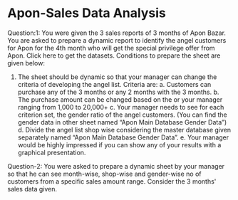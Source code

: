 # Apon-Sales Data Analysis
Question:1:
You were given the 3 sales reports of 3 months of Apon Bazar. You are asked to prepare a
dynamic report to identify the angel customers for Apon for the 4th month who will get the
special privilege offer from Apon. Click here to get the datasets.
Conditions to prepare the sheet are given below:
1. The sheet should be dynamic so that your manager can change the criteria of
developing the angel list. Criteria are:
a. Customers can purchase any of the 3 months or any 2 months with the 3
months.
b. The purchase amount can be changed based on the or your manager ranging
from 1,000 to 20,000+
c. Your manager needs to see for each criterion set, the gender ratio of the
angel customers. (You can find the gender data in other sheet named “Apon
Main Database Gender Data”)
d. Divide the angel list shop wise considering the master database given
separately named “Apon Main Database Gender Data”.
e. Your manager would be highly impressed if you can show any of your results
with a graphical presentation.

Question-2:
You were asked to prepare a dynamic sheet by your manager so that he can see
month-wise, shop-wise and gender-wise no of customers from a specific sales amount
range. Consider the 3 months' sales data given.
